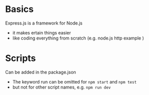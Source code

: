 # Basics

Express.js is a framework for Node.js

- it makes ertain things easier
- like coding everything from scratch (e.g. node.js http example )

# Scripts

Can be added in the package.json

- The keyword run can be omitted for `npm start` and `npm test`
- but not for other script names, e.g. `npm run dev`
